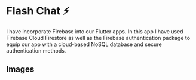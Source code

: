 # Flash Chat ⚡️

I have incorporate Firebase into our Flutter apps. 
In this app I have used Firebase Cloud Firestore as well as the Firebase authentication package to equip our app with a cloud-based NoSQL database and secure authentication methods. 


## Images
